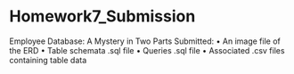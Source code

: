# Homework7_Submission
Employee Database: A Mystery in Two Parts
  Submitted:
  •	An image file of the ERD
  •	Table schemata .sql file
  •	Queries .sql file
  •	Associated .csv files containing table data

